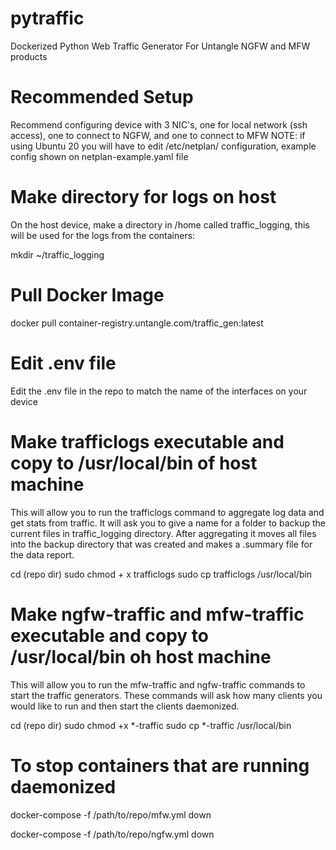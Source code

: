 # pytraffic

Dockerized Python Web Traffic Generator For Untangle NGFW and MFW products

# Recommended Setup

Recommend configuring device with 3 NIC's, one for local network (ssh access), one to connect to NGFW, and one to connect to MFW
NOTE: if using Ubuntu 20 you will have to edit /etc/netplan/ configuration, example config shown on netplan-example.yaml file

# Make directory for logs on host

On the host device, make a directory in /home called traffic_logging, this will be used for the logs from the containers:

mkdir ~/traffic_logging

# Pull Docker Image

docker pull container-registry.untangle.com/traffic_gen:latest

# Edit .env file

Edit the .env file in the repo to match the name of the interfaces on your device

# Make trafficlogs executable and copy to /usr/local/bin of host machine

This will allow you to run the trafficlogs command to aggregate log data and get stats from traffic. It will ask you to give a name for a folder to backup the current files in traffic_logging directory. After aggregating it moves all files into the backup directory that was created and makes a .summary file for the data report.

cd (repo dir)
sudo chmod + x trafficlogs
sudo cp trafficlogs /usr/local/bin

# Make ngfw-traffic and mfw-traffic executable and copy to /usr/local/bin oh host machine
This will allow you to run the mfw-traffic and ngfw-traffic commands to start the traffic generators. These commands will ask how many clients you would like to run and then start the clients daemonized.

cd (repo dir)
sudo chmod +x *-traffic
sudo cp *-traffic /usr/local/bin

# To stop containers that are running daemonized

docker-compose -f /path/to/repo/mfw.yml down

docker-compose -f /path/to/repo/ngfw.yml down
